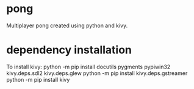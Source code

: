 # pong
Multiplayer pong created using python and kivy.

# dependency installation
To install kivy:
python -m pip install docutils pygments pypiwin32 kivy.deps.sdl2 kivy.deps.glew
python -m pip install kivy.deps.gstreamer
python -m pip install kivy